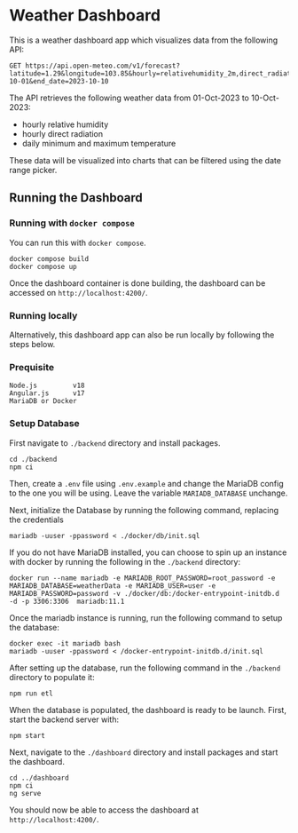 # Weather Dashboard
This is a weather dashboard app which visualizes data from the following API:
```
GET https://api.open-meteo.com/v1/forecast?latitude=1.29&longitude=103.85&hourly=relativehumidity_2m,direct_radiation&daily=temperature_2m_max,temperature_2m_min&timezone=Asia%2FSingapore&start_date=2023-10-01&end_date=2023-10-10
```
The API retrieves the following weather data from 01-Oct-2023 to 10-Oct-2023:
- hourly relative humidity
- hourly direct radiation
- daily minimum and maximum temperature

These data will be visualized into charts that can be filtered using the date range picker.

## Running the Dashboard 
### Running with `docker compose`
You can run this with `docker compose`.
```
docker compose build
docker compose up
```
Once the dashboard container is done building, the dashboard can be accessed on `http://localhost:4200/`.

### Running locally
Alternatively, this dashboard app can also be run locally by following the steps below.
### Prequisite
```
Node.js         v18
Angular.js      v17
MariaDB or Docker
```
### Setup Database
First navigate to `./backend` directory and install packages.
```
cd ./backend
npm ci
```
Then, create a `.env` file using `.env.example` and change the MariaDB config to the one you will be using. Leave the variable `MARIADB_DATABASE` unchange. 

Next, initialize the Database by running the following command, replacing the credentials
```
mariadb -uuser -ppassword < ./docker/db/init.sql
```
If you do not have MariaDB installed, you can choose to spin up an instance with docker by running the following in the `./backend` directory:
```
docker run --name mariadb -e MARIADB_ROOT_PASSWORD=root_password -e MARIADB_DATABASE=weatherData -e MARIADB_USER=user -e MARIADB_PASSWORD=password -v ./docker/db:/docker-entrypoint-initdb.d  -d -p 3306:3306  mariadb:11.1
```
Once the mariadb instance is running, run the following command to setup the database:
```
docker exec -it mariadb bash
mariadb -uuser -ppassword < /docker-entrypoint-initdb.d/init.sql
```
After setting up the database, run the following command in the `./backend` directory to populate it:
```
npm run etl
```
When the database is populated, the dashboard is ready to be launch. First, start the backend server with:
```
npm start
```
Next, navigate to the `./dashboard` directory and install packages and start the dashboard.
```
cd ../dashboard
npm ci
ng serve
```
You should now be able to access the dashboard at `http://localhost:4200/`.
